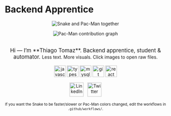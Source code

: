 # Backend Apprentice

<p align="center">
  <!-- Single hero image that contains both Snake (left) and Pac-Man (right) -->
  <img src="./output/hero.svg" alt="Snake and Pac-Man together" style="max-width:100%;height:auto;">
</p>

<div align="center" markdown="1">
  <picture>
    <source media="(prefers-color-scheme: dark)" srcset="./output/pacman-contribution-graph-dark.svg">
    <source media="(prefers-color-scheme: light)" srcset="./output/pacman-contribution-graph.svg">
    <img alt="Pac-Man contribution graph" src="./output/pacman-contribution-graph.svg" style="max-width:100%;height:auto;">
  </picture>
</div>

<br>

<p align="center" style="font-size:1.05rem">
  Hi — I’m **Thiago Tomaz**. Backend apprentice, student & automator.  
  <small>Less text. More visuals. Click images to open raw files.</small>
</p>

<p align="center">
  <img src="https://cdn.jsdelivr.net/gh/devicons/devicon/icons/javascript/javascript-original.svg" height="36" alt="javascript" />
  <img src="https://cdn.jsdelivr.net/gh/devicons/devicon/icons/typescript/typescript-original.svg" height="36" alt="typescript" />
  <img src="https://cdn.jsdelivr.net/gh/devicons/devicon/icons/mysql/mysql-original.svg" height="36" alt="mysql" />
  <img src="https://cdn.jsdelivr.net/gh/devicons/devicon/icons/git/git-original.svg" height="36" alt="git" />
  <img src="https://cdn.jsdelivr.net/gh/devicons/devicon/icons/react/react-original.svg" height="36" alt="react" />
</p>

<p align="center">
  <a href="https://www.linkedin.com/in/thiago-tomaz-4769322a8"><img src="https://raw.githubusercontent.com/maurodesouza/profile-readme-generator/master/src/assets/icons/social/linkedin/default.svg" width="44" alt="LinkedIn" /></a>
  &nbsp;
  <a href="#"><img src="https://raw.githubusercontent.com/maurodesouza/profile-readme-generator/master/src/assets/icons/social/twitter/default.svg" width="44" alt="Twitter" /></a>
</p>

<!-- tiny note -->
<p align="center"><small>If you want the Snake to be faster/slower or Pac-Man colors changed, edit the workflows in <code>.github/workflows/</code>.</small></p>

